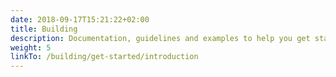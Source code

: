 ```yaml
---
date: 2018-09-17T15:21:22+02:00
title: Building
description: Documentation, guidelines and examples to help you get started building third-party extensions on Rehive.
weight: 5
linkTo: /building/get-started/introduction
---
```

